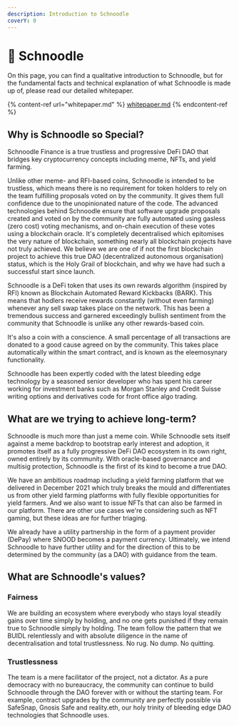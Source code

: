 ```yaml
---
description: Introduction to Schnoodle
coverY: 0
---
```


# 🐶 Schnoodle

On this page, you can find a qualitative introduction to Schnoodle, but for the fundamental facts and technical explanation of what Schnoodle is made up of, please read our detailed whitepaper.

{% content-ref url="whitepaper.md" %}
[whitepaper.md](whitepaper.md)
{% endcontent-ref %}

## Why is Schnoodle so Special?

Schnoodle Finance is a true trustless and progressive DeFi DAO that bridges key cryptocurrency concepts including meme, NFTs, and yield farming.

Unlike other meme- and RFI-based coins, Schnoodle is intended to be trustless, which means there is no requirement for token holders to rely on the team fulfilling proposals voted on by the community. It gives them full confidence due to the unopinionated nature of the code. The advanced technologies behind Schnoodle ensure that software upgrade proposals created and voted on by the community are fully automated using gasless (zero cost) voting mechanisms, and on-chain execution of these votes using a blockchain oracle. It's completely decentralised which epitomises the very nature of blockchain, something nearly all blockchain projects have not truly achieved. We believe we are one of if not the first blockchain project to achieve this true DAO (decentralized autonomous organisation) status, which is the Holy Grail of blockchain, and why we have had such a successful start since launch.

Schnoodle is a DeFi token that uses its own rewards algorithm (inspired by RFI) known as Blockchain Automated Reward Kickbacks (BARK). This means that hodlers receive rewards constantly (without even farming) whenever any sell swap takes place on the network. This has been a tremendous success and garnered exceedingly bullish sentiment from the community that Schnoodle is unlike any other rewards-based coin.

It's also a coin with a conscience. A small percentage of all transactions are donated to a good cause agreed on by the community. This takes place automatically within the smart contract, and is known as the eleemosynary functionality.

Schnoodle has been expertly coded with the latest bleeding edge technology by a seasoned senior developer who has spent his career working for investment banks such as Morgan Stanley and Credit Suisse writing options and derivatives code for front office algo trading.

## What are we trying to achieve long-term?

Schnoodle is much more than just a meme coin. While Schnoodle sets itself against a meme backdrop to bootstrap early interest and adoption, it promotes itself as a fully progressive DeFi DAO ecosystem in its own right, owned entirely by its community. With oracle-based governance and multisig protection, Schnoodle is the first of its kind to become a true DAO.

We have an ambitious roadmap including a yield farming platform that we delivered in December 2021 which truly breaks the mould and differentiates us from other yield farming platforms with fully flexible opportunities for yield farmers. And we also want to issue NFTs that can also be farmed in our platform. There are other use cases we're considering such as NFT gaming, but these ideas are for further triaging.

We already have a utility partnership in the form of a payment provider (DePay) where SNOOD becomes a payment currency. Ultimately, we intend Schnoodle to have further utility and for the direction of this to be determined by the community (as a DAO) with guidance from the team.

## What are Schnoodle's values?

### Fairness

We are building an ecosystem where everybody who stays loyal steadily gains over time simply by holding, and no one gets punished if they remain true to Schnoodle simply by holding. The team follow the pattern that we BUIDL relentlessly and with absolute diligence in the name of decentralisation and total trustlessness. No rug. No dump. No quitting.

### **Trustlessness**

The team is a mere facilitator of the project, not a dictator. As a pure democracy with no bureaucracy, the community can continue to build Schnoodle through the DAO forever with or without the starting team. For example, contract upgrades by the community are perfectly possible via SafeSnap, Gnosis Safe and reality.eth, our holy trinity of bleeding edge DAO technologies that Schnoodle uses.
